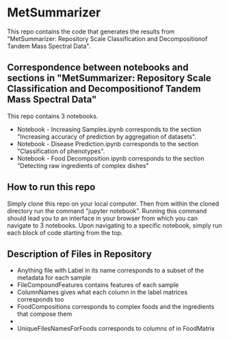 # MetSummarizer
This repo contains the code that generates the results from "MetSummarizer: Repository Scale Classification and Decompositionof Tandem Mass Spectral Data".


## Correspondence between notebooks and sections in "MetSummarizer: Repository Scale Classification and Decompositionof Tandem Mass Spectral Data"
This repo contains 3 notebooks. 

* Notebook - Increasing Samples.ipynb corresponds to the section "Increasing accuracy of prediction by aggregation of datasets".
* Notebook - Disease Prediction.ipynb corresponds to the section "Classification of phenotypes".
* Notebook - Food Decomposition.ipynb corresponds to the section "Detecting raw ingredients of complex dishes"


## How to run this repo
Simply clone this repo on your local computer. Then from within the cloned directory run the command "jupyter notebook". Running this command should lead you to an interface in your browser from which you can navigate to 3 notebooks. Upon navigating to a specific notebook, simply run each block of code starting from the top.

## Description of Files in Repository


* Anything file with Label in its name corresponds to a subset of the metadata for each sample
* FileCompoundFeatures contains features of each sample
* ColumnNames gives what each column in the label matrices corresponds too
* FoodCompositions corresponds to complex foods and the ingredients that compose them
* 
* UniqueFilesNamesForFoods corresponds to columns of in FoodMatrix
